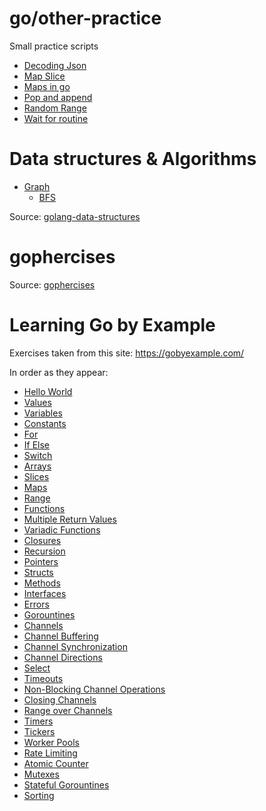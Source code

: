 
# go/other-practice

Small practice scripts

- [Decoding Json](./other-practice/decoding_json.go)
- [Map Slice](./other-practice/map_opposites.go)
- [Maps in go](./other-practice/maps_in_go.go)
- [Pop and append](./other-practice/pop_append.go)
- [Random Range](./other-practice/random_range.go)
- [Wait for routine](./other-practice/waiting.go)

# Data structures & Algorithms

- [Graph](./data-structures/graph.go)
  - [BFS](./data-structures/BFS.go)

Source: [golang-data-structures](https://flaviocopes.com/golang-data-structures/)

# gophercises

Source: [gophercises](https://gophercises.com/exercises/)

# Learning Go by Example

Exercises taken from this site: https://gobyexample.com/

In order as they appear:

- [Hello World](./by-example/Helloworld/hello.go)
- [Values](./by-example/Values/values.go)
- [Variables](./by-example/Variables/variables.go)
- [Constants](./by-example/Constants/constants.go)
- [For](./by-example/For/for.go)
- [If Else](./by-example/If_Else/if_else.go)
- [Switch](./by-example/Switch/switch.go)
- [Arrays](./by-example/Arrays/arrays.go)
- [Slices](./by-example/Slices/slices.go)
- [Maps](./by-example/Maps/maps.go)
- [Range](./by-example/Range/range.go)
- [Functions](./by-example/Functions/functions.go)
- [Multiple Return Values](https://github.com/GiantsLoveDeathMetal/Practice/blob/master/go/by-example/MultpleReturnValues/multiple_return_values.go)
- [Variadic Functions](./by-example/VariadicFunctions/variadic_functions.go)
- [Closures](./by-example/Closures/closures.go)
- [Recursion](./by-example/Recursion/recursion.go)
- [Pointers](./by-example/Pointers/pointers.go)
- [Structs](./by-example/Structs/structs.go)
- [Methods](./by-example/Methods/methods.go)
- [Interfaces](./by-example/Interfaces/interfaces.go)
- [Errors](./by-example/Errors/go_errors.go)
- [Gorountines](./by-example/Gorountines/gorountines.go)
- [Channels](./by-example/Channels/channels.go)
- [Channel Buffering](./by-example/ChannnelBuffering/channel_buffering.go)
- [Channel Synchronization](./by-example/ChannelSynchronization/channel_synchronization.go)
- [Channel Directions](./by-example/ChannelDirections/channel_directions.go)
- [Select](./by-example/Select/select.go)
- [Timeouts](./by-example/Timeouts/timeouts.go)
- [Non-Blocking Channel Operations](./by-example/NonBlockingChannelOps/non_blocking_channel_ops.go)
- [Closing Channels](./by-example/CloseingChannels/closing_channels.go)
- [Range over Channels](./by-example/RangeOverChannels/range_over_channels.go)
- [Timers](./by-example/Timers/timers.go)
- [Tickers](./by-example/Tickers/tickers.go)
- [Worker Pools](./by-example/WorkerPools/worker_pools.go)
- [Rate Limiting](./by-example/RateLimiting/rate_limiting.go)
- [Atomic Counter](./by-example/AtomicCounters/atomic_counters.go)
- [Mutexes](./by-example/Mutexes/mutexes.go)
- [Stateful Gorountines](./by-example/StatefulGoroutines/stateful_go.go)
- [Sorting](./by-example/Sorting/sorting.go)
